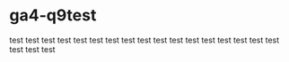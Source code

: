 # ga4-q9test
test
test
test
test
test
test
test
test
test
test
test
test
test
test
test
test
test
test
test
test
